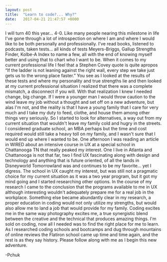 ```yaml
---
layout: post
title:  "Learn to code?... Why?"
date:   2017-04-21 21:47:57 +0000
---
```



I will turn 40 this year... 4-0. Like many people nearing this milestone in life I've gone through a lot of introspection on where I am and where I would like to be both personally and professionally. I've read books, listened to podcasts, taken tests... all kinds of tests Meyers-Briggs, Gallup Strengths Finder, Kolbe-A Index to name a few, all with the end of knowing myself better and using that to chart who I want to be. When it comes to my current professional life I feel that a Stephen Covey quote is quite apropos “If the ladder is not leaning against the right wall, every step we take just gets us to the wrong place faster.” You see as I looked at the results of these tests and where my personality and true strengths lie and then looked at my current professional situation I realized that there was a complete mismatch, a disconnect if you will. With that realization I knew I needed change, big change. If I were a younger man I would throw caution to the wind leave my job without a thought and set off on a new adventure, but alas I'm not, and the reality is that I have a young family that I care for very much and I take my duty to feed, clothe, and house them among other things very seriously. So I started to look for alternatives, a way out from my current situation that wouldn't leave my family cold and hugry in the streets. I considered graduate school, an MBA perhaps but the time and cost required would still take a heavy toll on my family, and I wasn't sure that I would end up where I wanted to be. One afternoon I was reading an article in WIRED about an intensive course in UX at a special school in Chattanooga TN that really peaked my interest. One I live in Atlanta and Chattanooga is not that far, two I find UX fascinating along with design and technology and anything that is future oriented, of all the lands in Disneyworld Tomorrowland was and continues to be my favorite... yet I digress. The school in UX caught my interest, but was still not a pragmatic choice for my current situation as it was a two year program, but it got my mind going and I started researching other options. In the course of my research I came to the conclusion that the programs available to me in UX although interesting wouldn't adequately prepare me for a real job in the workplace. Something else became abundantly clear in my research, a proper education in coding would not only utilize my strengths, but would also allow me to land a job that would provide for my family. Coding excites me in the same way photography excites me, a true synergistic blend between the creative and the technical that produces amazing things. I'm sold on coding, now all I needed was to find the right place for me to learn. As I researched coding schools and bootcamps and dug through mountains of online reviews the Flatiron school came up time and time again, and the rest is as they say history. Please follow along with me as I begin this new adventure. 

-Pchuk



